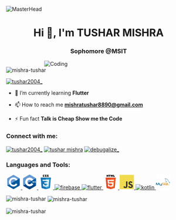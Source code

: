 ![MasterHead](https://user-images.githubusercontent.com/10498744/210012254-234538ff-d198-48aa-8964-37e6fd45d227.gif)<h1 align="center">Hi 👋, I'm TUSHAR MISHRA</h1>
<h3 align="center">Sophomore @MSIT</h3>
<img align="right" alt="Coding" width="400" src="https://t3.ftcdn.net/jpg/05/66/81/30/360_F_566813009_s79aILgAeOcKPMsAucxoAcfYD218jzeG.jpg">

<p align="left"> <img src="https://komarev.com/ghpvc/?username=mishra-tushar&label=Profile%20views&color=0e75b6&style=flat" alt="mishra-tushar" /> </p>

<p align="left"> <a href="https://twitter.com/tushar2004_" target="blank"><img src="https://img.shields.io/twitter/follow/tushar2004_?logo=twitter&style=for-the-badge" alt="tushar2004_" /></a> </p>

- 🌱 I’m currently learning **Flutter**

- 📫 How to reach me **mishratushar8890@gmail.com**

- ⚡ Fun fact **Talk is Cheap Show me the Code**

<h3 align="left">Connect with me:</h3>
<p align="left">
<a href="https://twitter.com/tushar2004_" target="blank"><img align="center" src="https://raw.githubusercontent.com/rahuldkjain/github-profile-readme-generator/master/src/images/icons/Social/twitter.svg" alt="tushar2004_" height="30" width="40" /></a>
<a href="https://linkedin.com/in/mishratushar2004/" target="blank"><img align="center" src="https://raw.githubusercontent.com/rahuldkjain/github-profile-readme-generator/master/src/images/icons/Social/linked-in-alt.svg" alt="tushar mishra" height="30" width="40" /></a>
<a href="https://www.leetcode.com/debugalize_" target="blank"><img align="center" src="https://raw.githubusercontent.com/rahuldkjain/github-profile-readme-generator/master/src/images/icons/Social/leet-code.svg" alt="debugalize_" height="30" width="40" /></a>
</p>

<h3 align="left">Languages and Tools:</h3>
<p align="left"> <a href="https://www.cprogramming.com/" target="_blank" rel="noreferrer"> <img src="https://raw.githubusercontent.com/devicons/devicon/master/icons/c/c-original.svg" alt="c" width="40" height="40"/> </a> <a href="https://www.w3schools.com/cpp/" target="_blank" rel="noreferrer"> <img src="https://raw.githubusercontent.com/devicons/devicon/master/icons/cplusplus/cplusplus-original.svg" alt="cplusplus" width="40" height="40"/> </a> <a href="https://www.w3schools.com/css/" target="_blank" rel="noreferrer"> <img src="https://raw.githubusercontent.com/devicons/devicon/master/icons/css3/css3-original-wordmark.svg" alt="css3" width="40" height="40"/> </a> <a href="https://firebase.google.com/" target="_blank" rel="noreferrer"> <img src="https://www.vectorlogo.zone/logos/firebase/firebase-icon.svg" alt="firebase" width="40" height="40"/> </a> <a href="https://flutter.dev" target="_blank" rel="noreferrer"> <img src="https://www.vectorlogo.zone/logos/flutterio/flutterio-icon.svg" alt="flutter" width="40" height="40"/> </a> <a href="https://www.w3.org/html/" target="_blank" rel="noreferrer"> <img src="https://raw.githubusercontent.com/devicons/devicon/master/icons/html5/html5-original-wordmark.svg" alt="html5" width="40" height="40"/> </a> <a href="https://developer.mozilla.org/en-US/docs/Web/JavaScript" target="_blank" rel="noreferrer"> <img src="https://raw.githubusercontent.com/devicons/devicon/master/icons/javascript/javascript-original.svg" alt="javascript" width="40" height="40"/> </a> <a href="https://kotlinlang.org" target="_blank" rel="noreferrer"> <img src="https://www.vectorlogo.zone/logos/kotlinlang/kotlinlang-icon.svg" alt="kotlin" width="40" height="40"/> </a> <a href="https://www.mysql.com/" target="_blank" rel="noreferrer"> <img src="https://raw.githubusercontent.com/devicons/devicon/master/icons/mysql/mysql-original-wordmark.svg" alt="mysql" width="40" height="40"/> </a> </p>

<p><img align="left" src="https://github-readme-stats-git-masterrstaa-rickstaa.vercel.app/api/top-langs?username=mishra-tushar&show_icons=true&locale=en&layout=compact" alt="mishra-tushar" /></p>

<p>&nbsp;<img align="center" src="https://github-readme-stats-git-masterrstaa-rickstaa.vercel.app/api?username=mishra-tushar&show_icons=true&locale=en" alt="mishra-tushar" /></p>

<p><img align="center" src="https://github-readme-streak-stats.herokuapp.com/?user=mishra-tushar&" alt="mishra-tushar" /></p>

